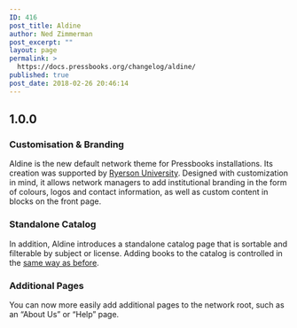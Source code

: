 ```yaml
---
ID: 416
post_title: Aldine
author: Ned Zimmerman
post_excerpt: ""
layout: page
permalink: >
  https://docs.pressbooks.org/changelog/aldine/
published: true
post_date: 2018-02-26 20:46:14
---
```

## 1.0.0

### Customisation & Branding

Aldine is the new default network theme for Pressbooks installations. Its creation was supported by [Ryerson University](https://ryerson.ca). Designed with customization in mind, it allows network managers to add institutional branding in the form of colours, logos and contact information, as well as custom content in blocks on the front page.

### Standalone Catalog

In addition, Aldine introduces a standalone catalog page that is sortable and filterable by subject or license. Adding books to the catalog is controlled in the [same way as before](https://eduguide.pressbooks.com/chapter/catalogs/).

### Additional Pages

You can now more easily add additional pages to the network root, such as an “About Us” or “Help” page.